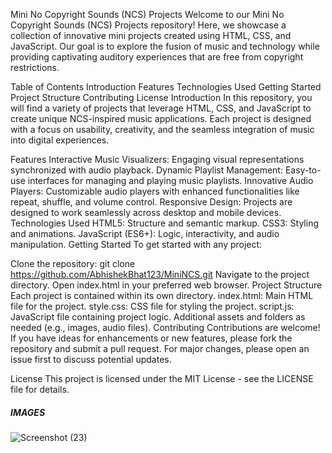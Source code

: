 Mini No Copyright Sounds (NCS) Projects
Welcome to our Mini No Copyright Sounds (NCS) Projects repository! Here, we showcase a collection of innovative mini projects created using HTML, CSS, and JavaScript. Our goal is to explore the fusion of music and technology while providing captivating auditory experiences that are free from copyright restrictions.

Table of Contents
Introduction
Features
Technologies Used
Getting Started
Project Structure
Contributing
License
Introduction
In this repository, you will find a variety of projects that leverage HTML, CSS, and JavaScript to create unique NCS-inspired music applications. Each project is designed with a focus on usability, creativity, and the seamless integration of music into digital experiences.

Features
Interactive Music Visualizers: Engaging visual representations synchronized with audio playback.
Dynamic Playlist Management: Easy-to-use interfaces for managing and playing music playlists.
Innovative Audio Players: Customizable audio players with enhanced functionalities like repeat, shuffle, and volume control.
Responsive Design: Projects are designed to work seamlessly across desktop and mobile devices.
Technologies Used
HTML5: Structure and semantic markup.
CSS3: Styling and animations.
JavaScript (ES6+): Logic, interactivity, and audio manipulation.
Getting Started
To get started with any project:

Clone the repository: git clone https://github.com/AbhishekBhat123/MiniNCS.git
Navigate to the project directory.
Open index.html in your preferred web browser.
Project Structure
Each project is contained within its own directory.
index.html: Main HTML file for the project.
style.css: CSS file for styling the project.
script.js: JavaScript file containing project logic.
Additional assets and folders as needed (e.g., images, audio files).
Contributing
Contributions are welcome! If you have ideas for enhancements or new features, please fork the repository and submit a pull request. 
For major changes, please open an issue first to discuss potential updates.

License
This project is licensed under the MIT License - see the LICENSE file for details.


##### IMAGES ####

![Screenshot (23)](https://github.com/AbhishekBhat123/MiniNCS/assets/144084687/ebf4e060-d472-4413-85c5-038f7b72bc73)
